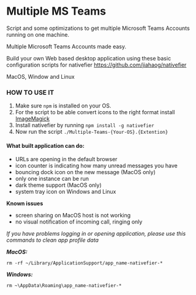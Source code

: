 # Multiple MS Teams
Script and some optimizations to get multiple Microsoft Teams Accounts running on one machine.

Multiple Microsoft Teams Accounts made easy.

Build your own Web based desktop application using these 
basic configuration scripts for nativefier https://github.com/jiahaog/nativefier

MacOS, Window and Linux

### HOW TO USE IT
 1. Make sure `npm` is installed on your OS.
 2. For the script to be able convert icons to the right format install [ImageMagick](http://www.imagemagick.org/) 
 3. Install nativefier by running `npm install -g nativefier`
 4. Now run the script `./Multiple-Teams-{Your-OS}.{Extention}`
 
#### What built application can do:
 - URLs are opening in the default browser
 - icon counter is indicating how many unread messages you have
 - bouncing dock icon on the new message (MacOS only)
 - only one instance can be run
 - dark theme support (MacOS only)
 - system tray icon on Windows and Linux

**Known issues**
 - screen sharing on MacOS host is not working
 - no visual notification of incoming call, ringing only
 
_If you have problems logging in or opening application, please use this commands to clean app profile data_

_**MacOS:**_

`rm -rf ~/Library/ApplicationSupport/app_name-nativefier-*`

_**Windows:**_

`rm ~\AppData\Roaming\app_name-nativefier-*`